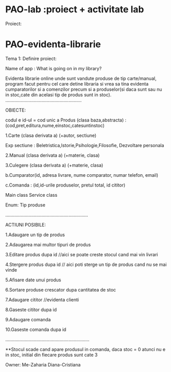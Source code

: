 # PAO-lab :proiect + activitate lab

Proiect:
# PAO-evidenta-librarie


Tema 1:
Definire proiect:

Name of app : What is going on in my library?

Evidenta librarie online unde sunt vandute produse de tip carte/manual, program facut pentru cel care detine libraria si vrea sa tina evidenta cumparatorilor si a comenzilor precum si a produselor(si daca sunt sau nu in stoc,cate din acelasi tip de produs sunt in stoc). 
...........................................................


OBIECTE:

codul e id-ul = cod unic 
a Produs (clasa baza,abstracta) : (cod,pret,editura,nume,einstoc,catesuntinstoc)

 1.Carte (clasa derivata a)      (+autor, sectiune)

  Exp sectiune : Beletristica,Istorie,Psihologie,Filosofie, Dezvoltare personala 
  

 2.Manual (clasa derivata a)       (+materie, clasa)
 
 
 3.Culegere (clasa derivata a)  (+materie, clasa)
 
       
b.Cumparator(id, adresa livrare, nume comparator, numar telefon, email)

c.Comanda : (id,id-urile produselor, pretul total, id cititor)

Main class
Service class
     
Enum: Tip produse
     
................................................................



ACTIUNI POSIBILE:


 1.Adaugare un tip de produs

 2.Adaugarea mai multor tipuri de produs

 3.Editare produs dupa id //aici se poate creste stocul cand mai vin livrari

 4.Stergere produs dupa id // aici poti sterge un tip de produs cand nu se mai vinde

 5.Afisare date unui produs

 6.Sortare produse crescator dupa cantitatea de stoc

 7.Adaugare cititor  //evidenta clienti 

 8.Gaseste cititor dupa id

 9.Adaugare comanda

 10.Gaseste comanda dupa id

.................................................................

**Stocul scade cand apare produsul in comanda, daca stoc = 0 atunci nu e in stoc, initial din fiecare produs sunt cate 3


Owner: Me-Zaharia Diana-Cristiana 


